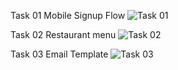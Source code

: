 Task 01 Mobile Signup Flow
![Task 01](https://i.ibb.co/4K25DDN/Task-01.png)

Task 02 Restaurant menu
![Task 02](https://i.ibb.co/cFnRSC1/Task.png)

Task 03 Email Template
![Task 03](https://i.ibb.co/30rSqPp/TASK-2.png)


